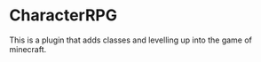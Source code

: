 CharacterRPG
============

This is a plugin that adds classes and levelling up into the game of minecraft.
